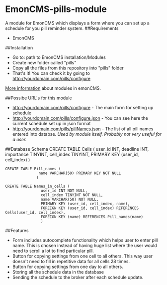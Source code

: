 EmonCMS-pills-module
====================

A module for EmonCMS which displays a form where you can set up a schedule for you pill reminder system.
##Requirements

* EmonCMS

##Installation

* Go to: path to EmonCMS installation/Modules
* Create new folder called "pills"
* Copy all the files from this repository into "pills" folder
* That's it! You can check it by going to http://yourdomain.com/pills/configure

[More information](https://github.com/emoncms/development/blob/master/Modules/myelectric_tutorial/readme.md) about modules in emonCMS.

##Possibe URL's for this module

* http://yourdomain.com/pills/configure - The main form for setting up schedule
* http://yourdomain.com/pills/configure.json - You can see here the current schedule set up in json format
* http://yourdomain.com/pills/pillNames.json - The list of all pill names entered into databse. *Used by module itself. Probably not very useful for a user.*

##Database Schema
    CREATE TABLE Cells (
				   user_id INT,
				   deadline INT,
				   importance TINYINT,
				   cell_index TINYINT,
				   PRIMARY KEY (user_id, cell_index)
				  )
    
    CREATE TABLE Pill_names (
				   name VARCHAR(50) PRIMARY KEY NOT NULL
				  )
				  
    CREATE TABLE Names_in_cells (
					user_id INT NOT NULL,
					cell_index TINYINT NOT NULL,
					name VARCHAR(50) NOT NULL,
					PRIMARY KEY (user_id, cell_index, name),
					FOREIGN KEY (user_id, cell_index) REFERENCES Cells(user_id, cell_index),
					FOREIGN KEY (name) REFERENCES Pill_names(name)
					)
					
##Features

* Form includes autocomplete functionality which helps user to enter pill name. This is chosen instead of having huge list where the user would need to scroll a lot to find particular pill.
* Button for copying settings from one cell to all others. This way user doesn't need to fill in repetitive data for all cells 28 times.
* Button for copying settings from one day to all others.
* Storing all the schedule data in the database
* Sending the schedule to the broker after each schedule update.
